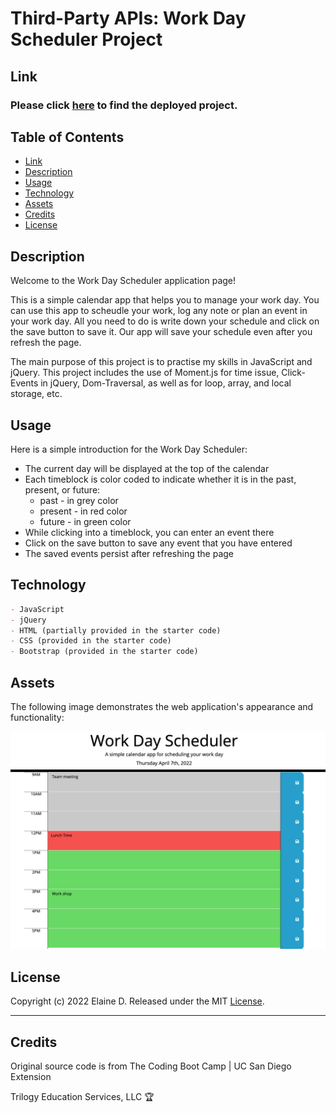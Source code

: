 # Third-Party APIs: Work Day Scheduler Project

## Link 

### Please click [here](https://qd9069.github.io/work_day_scheduler_jquery_project/) to find the deployed project.


## Table of Contents

- [Link](#link)
- [Description](#description)
- [Usage](#usage)
- [Technology](#technology)
- [Assets](#assets)
- [Credits](#credits)
- [License](#license)

## Description

Welcome to the Work Day Scheduler application page!

This is a simple calendar app that helps you to manage your work day. You can use this app to scheudle your work, log any note or plan an event in your work day. All you need to do is write down your schedule and click on the save button to save it. Our app will save your schedule even after you refresh the page. 


The main purpose of this project is to practise my skills in JavaScript and jQuery. This project includes the use of Moment.js for time issue, Click-Events in jQuery, Dom-Traversal, as well as for loop, array, and local storage, etc.


## Usage

Here is a simple introduction for the Work Day Scheduler:
- The current day will be displayed at the top of the calendar
- Each timeblock is color coded to indicate whether it is in the past, present, or future: 
    - past - in grey color
    - present - in red color
    - future - in green color
- While clicking into a timeblock, you can enter an event there
- Click on the save button to save any event that you have entered
- The saved events persist after refreshing the page


## Technology

```md
- JavaScript
- jQuery
- HTML (partially provided in the starter code)
- CSS (provided in the starter code)
- Bootstrap (provided in the starter code)
```

## Assets

The following image demonstrates the web application's appearance and functionality:

![image of the Work Day Scheduler](work-day-scheduler.png)

## License
Copyright (c) 2022 Elaine D. Released under the MIT [License](./LICENSE).

---
## Credits

Original source code is from The Coding Boot Camp | UC San Diego Extension

Trilogy Education Services, LLC 🏆

